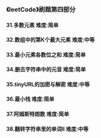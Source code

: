 ### 《leetCode》刷题第四部分
#### 31.多数元素        难度:简单
#### 32.数组中的第K个最大元素     难度:中等
#### 33.最小元素各数位之和       难度:简单
#### 34.删去字符串中的元音       难度:简单
#### 35.tinyURL的加密与解密       难度:中等
#### 36.最小栈     难度:简单
#### 37.阿姆斯特朗数      难度:简单
#### 38.翻转字符串里的单词ll     难度:中等